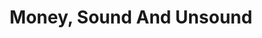 ---
layout: books
title: Money, Sound And Unsound
subtitle: 
essential: 
categories: ['money']
authors: ['Joseph Salerno']
authors_twitter: ['']
excerpt: .
url: 
amazon_url: 
---